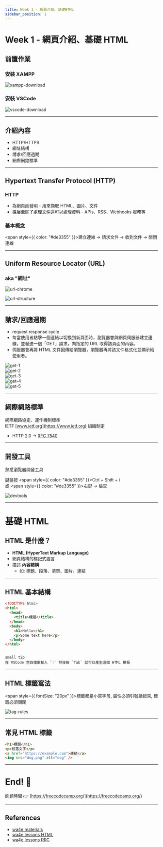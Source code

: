 ```yaml
---
title: Week 1 - 網頁介紹、基礎HTML
sidebar_position: 1
---
```


# Week 1 - 網頁介紹、基礎 HTML

## 前置作業

### 安裝 XAMPP

![xampp-download](https://github.com/Maxhu787/gallery/blob/main/circ/week1/xampp-download.png?raw=true)

### 安裝 VSCode

![vscode-download](https://github.com/Maxhu787/gallery/blob/main/circ/week1/vscode-download.png?raw=true)

---

## 介紹內容

- HTTP/HTTPS
- 網址結構
- 請求/回應週期
- 網際網路標準

---

## Hypertext Transfer Protocol (HTTP)

### HTTP

- 為網頁而發明 - 用來擷取 HTML、圖片、文件
- 擴展至除了處理文件還可以處理資料 - APIs、RSS、Webhooks 服務等

### 基本概念

<span style={{ color: "#de3355" }}>建立連線 → 請求文件 → 收到文件 → 關閉連線</span>

---

## Uniform Resource Locator (URL)

### aka "網址"

![url-chrome](https://github.com/Maxhu787/gallery/blob/main/circ/week1/url-chrome.png?raw=true)

![url-structure](https://github.com/Maxhu787/gallery/blob/main/circ/week1/url-structure.png?raw=true)

---

## 請求/回應週期

- request response cycle
- 每當使用者點擊一個連結以切換到新頁面時，瀏覽器會與網頁伺服器建立連線，並發送一個「GET」請求，向指定的 URL 取得該頁面的內容。
- 伺服器會再將 HTML 文件回傳給瀏覽器，瀏覽器再將該文件格式化並顯示給使用者。

![get-1](https://github.com/Maxhu787/gallery/blob/main/circ/week1/get-1.png?raw=true)  
![get-2](https://github.com/Maxhu787/gallery/blob/main/circ/week1/get-2.png?raw=true)  
![get-3](https://github.com/Maxhu787/gallery/blob/main/circ/week1/get-3.png?raw=true)  
![get-4](https://github.com/Maxhu787/gallery/blob/main/circ/week1/get-4.png?raw=true)  
![get-5](https://github.com/Maxhu787/gallery/blob/main/circ/week1/get-5.png?raw=true)

---

## 網際網路標準

網際網路協定、運作機制標準  
IETF [www.ietf.org](https://www.ietf.org) 組織制定

- HTTP 2.0 → [RFC 7540](https://www.rfc-editor.org/rfc/rfc7540)

---

## 開發工具

熟悉瀏覽器開發工具

鍵盤按 <span style={{ color: "#de3355" }}>Ctrl + Shift + i</span>  
或 <span style={{ color: "#de3355" }}>右鍵 → 檢查</span>

![devtools](https://github.com/Maxhu787/gallery/blob/main/circ/week1/devtools.png?raw=true)

---

# 基礎 HTML

## HTML 是什麼？

- **HTML (HyperText Markup Language)**
- 網頁結構的標記式語言
- 描述 **內容結構**
  - 如: 標題、段落、清單、圖片、連結

---

## HTML 基本結構

```html
<!DOCTYPE html>
<html>
  <head>
    <title>標題</title>
  </head>
  <body>
    <h1>Hello</h1>
    <p>Some text here</p>
  </body>
</html>
```

```

small tip
在 VSCode 空白檔案輸入 `!` 然後按 `Tab` 就可以產生這個 HTML 模板

```

---

## HTML 標籤寫法

<span style={{ fontSize: "20px" }}>標籤都是小寫字母, 屬性必須引號括起來, 標籤必須關閉</span>

![tag-rules](https://github.com/Maxhu787/gallery/blob/main/circ/week1/tag-rules.png?raw=true)

---

## 常見 HTML 標籤

```html
<h1>標題</h1>
<p>段落文字</p>
<a href="https://example.com">連結</a>
<img src="dog.png" alt="dog" />
```

---

# End! 🙂

刷題時間 👉 [https://freecodecamp.org/](https://freecodecamp.org/)

---

## References

- [wa4e materials](https://www.wa4e.com/materials)
- [wa4e lessons HTML](https://www.wa4e.com/lessons/html)
- [wa4e lessons RRC](https://www.wa4e.com/lessons/rrc)
